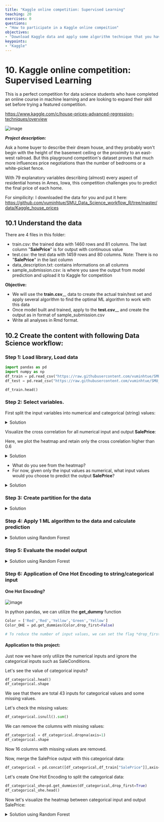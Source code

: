 ```yaml
---
title: "Kaggle online competition: Supervised Learning"
teaching: 20
exercises: 0
questions:
- "How to participate in a Kaggle online compeition"
objectives:
- "Download Kaggle data and apply some algorithm technique that you have learnt to solve the actual data"
keypoints:
- "Kaggle"
---
```

# 10. Kaggle online competition: Supervised Learning
 
This is a perfect competition for data science students who have completed an online course in machine learning and are looking to expand their skill set before trying a featured competition. 

https://www.kaggle.com/c/house-prices-advanced-regression-techniques/overview
 
![image](https://user-images.githubusercontent.com/43855029/156053760-007e3d08-3472-47e5-ba96-c07d8d3fa325.png)

_**Project description:**_

Ask a home buyer to describe their dream house, and they probably won't begin with the height of the basement ceiling or the proximity to an east-west railroad. But this playground competition's dataset proves that much more influences price negotiations than the number of bedrooms or a white-picket fence.

With 79 explanatory variables describing (almost) every aspect of residential homes in Ames, Iowa, this competition challenges you to predict the final price of each home. 


For simpilicity: I downloaded the data for you and put it here:
https://github.com/vuminhtue/SMU_Data_Science_workflow_R/tree/master/data/Kaggle_house_prices


## 10.1 Understand the data

There are 4 files in this folder: 
- train.csv: the trained data with 1460 rows and 81 columns. The last column "**SalePrice**" is for output with continuous value
- test.csv: the test data with 1459 rows and 80 columns. Note: There is no  "**SalePrice**" in the last column
- data_description.txt: contains informations on all columns
- sample_submission.csv: is where you save the output from model prediction and upload it to Kaggle for competition

**Objective:**
- We will use the **train.csv**__ data to create the actual train/test set and apply several algorithm to find the optimal ML algorithm to work with this data
- Once model built and trained, apply to the **test.csv**__ and create the output as in format of sample_submission.csv
- Write all analyses in Rmd format.

## 10.2 Create the content with following Data Science workflow:

### Step 1: Load library, Load data

```python
import pandas as pd
import numpy as np
df_train = pd.read_csv("https://raw.githubusercontent.com/vuminhtue/SMU_Data_Science_workflow_R/master/data/Kaggle_house_prices/train.csv")
df_test = pd.read_csv("https://raw.githubusercontent.com/vuminhtue/SMU_Data_Science_workflow_R/master/data/Kaggle_house_prices/test.csv") 

df_train.head()
```

### Step 2: Select variables.

First split the input variables into numerical and categorical (string) values:

<details><summary>Solution</summary>
```python
df_numerical=df_train.select_dtypes(exclude=['object'])
df_categorical=df_train.select_dtypes(include=['object'])
```
</details> 


Visualize  the cross correlation for all numerical input and output **SalePrice**:

Here, we plot the heatmap and retain only the cross corelation higher than 0.6

<details><summary>Solution</summary>

```python
import matplotlib.pyplot as plt
import seaborn as sns

plt.figure(figsize=(20, 10))
sns.heatmap(numerical.corr(), cmap='RdYlGn_r', annot=True,mask = (np.abs(numerical.corr()) < 0.6))
```
</details>
 
- What do you see from the heatmap?
- For now, given only the input values as numerical, what input values would you choose to predict the output **SalePrice**?

<details><summary>Solution</summary>

```python
df_train1 = df_train[["OverallQual","TotalBsmtSF","1stFlrSF","GrLivArea","GarageCars","GarageArea","SalePrice"]]
```

</details> 
 
### Step 3: Create partition for the data

<details><summary>Solution</summary>

```python
X = df_train1.iloc[:,0:6]
y = df_train1.iloc[:,-1] 
```
</details>
 
### Step 4: Apply 1 ML algorithm to the data and calculate prediction

<details><summary>Solution using Random Forest</summary>
 
```python
from sklearn.ensemble import RandomForestRegressor
model_RF = RandomForestRegressor(n_estimators=100).fit(X_train,y_train)
y_pred_RF = model_RF.predict(X_test)

```
</details>
 
### Step 5: Evaluate the model output

<details><summary>Solution using Random Forest</summary>

 ```python
from sklearn import metrics
print("R2 using Random Forest is: %1.2f " % metrics.r2_score(y_test,y_pred_RF)) 
print("RMSE using Random Forest is: %1.2f" % metrics.mean_squared_error(y_test,y_pred_RF,squared=False))
```
</details>
 
### Step 6: Application of One Hot Encoding to string/categorical input

#### One Hot Encoding?
![image](https://i.imgur.com/mtimFxh.png)

In python pandas, we can utilize the **get_dummy** function
 
```python
Color = ['Red','Red','Yellow','Green','Yellow']
Color_OHE = pd.get_dummies(Color,drop_first=False)

# To reduce the number of input values, we can set the flag *drop_first=True*

```

#### Application to this project:
 
Just now we have only utilize the numerical inputs and ignore the categorical inputs such as SaleConditions.
 
Let's see the value of categorical inputs?
 
 ```python
 df_categorical.head()
 df_categorical.shape
 ```
 
 We see that there are total 43 inputs for categorical values and some missing values.
 
 Let's check the missing values:
 
 ```python
 df_categorical.isnull().sum()
 ```
 
 We can remove the columns with missing values:
 
 ```python
 df_categorical = df_categorical.dropna(axis=1)
 df_categorical.shape
 ```
 
 Now 16 columns with missing values are removed.
 
 Now, merge the SalePrice output with this categorical data:
 
 ```python
 df_categorical = pd.concat([df_categorical,df_train["SalePrice"]],axis=1)
 ```
 
 Let's create One Hot Encoding to split the categorical data:
 
```python
df_categorical_ohe=pd.get_dummies(df_categorical,drop_first=True)
df_categorical_ohe.head()
```
 
Now let's visualize the heatmap between categorical input and output SalePrice:

<details><summary>Solution using Random Forest</summary>
 
```python
plt.figure(figsize=(20, 10))
sns.heatmap(df_categorical.corr(), cmap='RdYlGn_r', annot=True,mask = (np.abs(df_categorical.corr()) < 0.5))
```
                                                                                                        
                                                                                                       
Select the best variables:

```python
cate_selected = df_categorical[["KitchenQual_Gd","ExterQual_TA"]]
```

Merge with the numerical data:

```python
df_train2 = pd.concat([cate_selected,df_train1],axis=1)
X = df_train1.iloc[:,0:8]
y = df_train1.iloc[:,-1]                                                                                                            
```

Split to training and testing:

```python
from sklearn.model_selection import train_test_split
X_train, X_test, y_train, y_test = train_test_split(X,y,train_size=0.6,random_state=123)
```

Apply 1 ML model

```python
from sklearn.ensemble import RandomForestRegressor
model_RF = RandomForestRegressor(n_estimators=100).fit(X_train,y_train)
y_pred_RF = model_RF.predict(X_test)
```

Evaluate the output:

```python
from sklearn import metrics
print("R2 using Random Forest is: %1.2f " % metrics.r2_score(y_test,y_pred_RF)) 
print("RMSE using Random Forest is: %1.2f" % metrics.mean_squared_error(y_test,y_pred_RF,squared=False))
```
</details>

 
